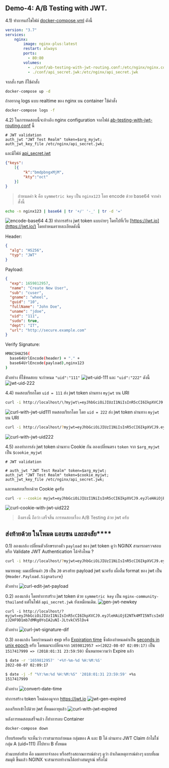 ## Demo-4: A/B Testing with JWT.

4.1) ทำการแก้ไขไฟล์ [docker-compose.yml](../docker-compose.yml) ดังนี้
```yaml
version: "3.7"
services:
    nginx:
        image: nginx-plus:latest
        restart: always
        ports:
          - 80:80
        volumes:
          - ./conf/ab-testing-with-jwt-routing.conf:/etc/nginx/nginx.conf
          - ./conf/api_secret.jwk:/etc/nginx/api_secret.jwk
```
จากสั่ง run ก็ใช้คำสั่ง 
```sh
docker-compose up -d
```
ถ้าอยากดู logs แบบ realtime ของ nginx บน container ใช้คำสั่ง
```sh
docker-compose logs -f
```
4.2) ในการทดสอบนี้จะอ้างอิง nginx configuration จากไฟล์  [ab-testing-with-jwt-routing.conf](../conf/ab-testing-with-jwt-routing.conf) นี้ 
```nginx
# JWT validation
auth_jwt "JWT Test Realm" token=$arg_myjwt;
auth_jwt_key_file /etc/nginx/api_secret.jwk;
```
และมีไฟล์​ [api_secret.jwt](../conf/api_secret.jwk) 
```json
{"keys":
    [{
        "k":"bmdpbngxMjM",
        "kty":"oct"
    }]
}
```
> กำหนดค่า k คือ ``symmetric key`` เป็น ``nginx123`` โดย encode ด้วย base64 จากคำสั่งนี้ 
```sh
echo -n nginx123 | base64 | tr '+/' '-_' | tr -d '='
```
![encode-base64](images/demo-4-1.png)
4.3) ทำการสร้าง jwt token แบบง่ายๆ โดยไปที่เว็บ [https://jwt.io](https://jwt.io/) โดยกำหนดรายละเอียดดังนี้

Header:
```json
{
  "alg": "HS256",
  "typ": "JWT"
}
```
Payload:
```json
{
  "exp": 1659812957,
  "name": "Create New User",
  "sub": "cuser",
  "gname": "wheel",
  "guid": "10",
  "fullName": "John Doe",
  "uname": "jdoe",
  "uid": "111",
  "sudo": true,
  "dept": "IT",
  "url": "http://secure.example.com"
}
```
Verify Signature:
```sh
HMACSHA256(
  base64UrlEncode(header) + "." +
  base64UrlEncode(payload),nginx123
)
```
ตัวอย่าง ที่ใช้ทดสอบ จะกำหนด ``"uid":"111"`` 
![jwt-uid-111](images/demo-4-2.png)
และ ``"uid":"222"`` ดังนี้
![jwt-uid-222](images/demo-4-3.png)

4.4) ทดสอบเรียกโดย ```uid = 111```  ส่ง jwt token ผ่านทาง ``myjwt`` บน URI 
```sh
curl -i http://localhost/\?myjwt\=eyJhbGciOiJIUzI1NiIsInR5cCI6IkpXVCJ9.eyJleHAiOjE2NTk4MTI5NTcsIm5hbWUiOiJDcmVhdGUgTmV3IFVzZXIiLCJzdWIiOiJjdXNlciIsImduYW1lIjoid2hlZWwiLCJndWlkIjoiMTAiLCJmdWxsTmFtZSI6IkpvaG4gRG9lIiwidW5hbWUiOiJqZG9lIiwidWlkIjoiMTExIiwic3VkbyI6dHJ1ZSwiZGVwdCI6IklUIiwidXJsIjoiaHR0cDovL3NlY3VyZS5leGFtcGxlLmNvbSJ9.WAKIXeopm8TVeDSMiDi3M1CY-4l4cvZZO5iIlzayBP4
```
![curl-with-jwt-uid111](images/demo-4-4.png)
ทดสอบเรียกโดย โดย ```uid = 222``` ส่ง jwt token ผ่านทาง ``myjwt`` บน URI 
```sh
curl -i http://localhost/?myjwt=eyJhbGciOiJIUzI1NiIsInR5cCI6IkpXVCJ9.eyJleHAiOjE2NTk4MTI5NTcsIm5hbWUiOiJDcmVhdGUgTmV3IFVzZXIiLCJzdWIiOiJjdXNlciIsImduYW1lIjoid2hlZWwiLCJndWlkIjoiMTAiLCJmdWxsTmFtZSI6IkpvaG4gRG9lIiwidW5hbWUiOiJqZG9lIiwidWlkIjoiMjIyIiwic3VkbyI6dHJ1ZSwiZGVwdCI6IklUIiwidXJsIjoiaHR0cDovL3NlY3VyZS5leGFtcGxlLmNvbSJ9.j3kaqRXkbkJrCqTlWw0iKxlcgUVR_z3f5CLTaWPPS3M
```
![curl-with-jwt-uid222](images/demo-4-5.png)

4.5) ลองทำการส่ง jwt token ผ่านทาง Cookie กัน ลองเปลี่ยนตรง ``token`` จาก ``$arg_myjwt`` เป็น ``$cookie_myjwt``
```nginx
# JWT validation

# auth_jwt "JWT Test Realm" token=$arg_myjwt;
auth_jwt "JWT Test Realm" token=$cookie_myjwt;
auth_jwt_key_file /etc/nginx/api_secret.jwk;

```
และทดสอบเรียกด้วย Cookie ดูครับ
```sh
curl -v --cookie myjwt=eyJhbGciOiJIUzI1NiIsInR5cCI6IkpXVCJ9.eyJleHAiOjE2NTk4MTI5NTcsIm5hbWUiOiJDcmVhdGUgTmV3IFVzZXIiLCJzdWIiOiJjdXNlciIsImduYW1lIjoid2hlZWwiLCJndWlkIjoiMTAiLCJmdWxsTmFtZSI6IkpvaG4gRG9lIiwidW5hbWUiOiJqZG9lIiwidWlkIjoiMTExIiwic3VkbyI6dHJ1ZSwiZGVwdCI6IklUIiwidXJsIjoiaHR0cDovL3NlY3VyZS5leGFtcGxlLmNvbSJ9.WAKIXeopm8TVeDSMiDi3M1CY-4l4cvZZO5iIlzayBP4 http://localhost
```
![curl-cookie-with-jwt-uid222](images/demo-4-6.png)

> ถึงตรงนี้ ถือว่า เสร็จสิ้น การทดสอบเรื่อง A/B Testing ด้วย jwt ครับ

## ส่งท้ายด้วย ในโหมด แอบซน และสงสัย****

0.1) ลองแกล้ง เปลี่ยนตัวอักษรบางตัว ``payload`` ของ jwt token ดูว่า NGINX สามารถตรวจสอบ หรือ Validate JWT Authentication ได้จริงไหม ? 
```sh
curl -i http://localhost/?myjwt=eyJhbGciOiJIUzI1NiIsInR5cCI6IkpXVCJ9.eyJleHAiOjE2NTk4MTI5NTcsIm5hbWUiOiJDcmVhdGUgTmV3IFVzZXIiLCJzdWIiOiJjdXNlciIsImduYW1lIjoid2hlZWwiLCJndWlkIjoiMTAiLCJmdWxsTmFtZSI6IkpvaG4gRG9lIiwidW5hbWUiOiJqZG9lIiwidWlkIjoiMjIyIiwic3VkbyI6dHJ1ZSwiZGVwdCI6IklUIiwidXJsIjoiaHR0cDovL3NlY3VyZS5leGFtcGxlLmNvbSJ0.j3kaqRXkbkJrCqTlWw0iKxlcgUVR_z3f5CLTaWPPS3M
```
หมายเหตุ: ผมเปลี่ยนค่า ``J9`` เป็น ``J0`` ตรงท้าย payload jwt นะครับ เผื่อลืม format ของ jwt เป็น {``Header.Payload.Signature``}

ตัวอย่าง
![curl-edit-jwt-payload](images/demo-4-7.png)

0.2) ลองแกล้ง โดยทำการสร้าง jwt token ด้วย ``symmetric key`` เป็น ``nginx-community-thailand`` แต่ในไฟล์ ``api_secret.jwk`` ยังเหมือนเดิม.
![gen-jwt-newkey](images/demo-4-8.png)
```
curl -i http://localhost/?myjwt=eyJhbGciOiJIUzI1NiIsInR5cCI6IkpXVCJ9.eyJleHAiOjE2NTk4MTI5NTcsIm5hbWUiOiJDcmVhdGUgTmV3IFVzZXIiLCJzdWIiOiJjdXNlciIsImduYW1lIjoid2hlZWwiLCJndWlkIjoiMTAiLCJmdWxsTmFtZSI6IkpvaG4gRG9lIiwidW5hbWUiOiJqZG9lIiwidWlkIjoiMTExIiwic3VkbyI6dHJ1ZSwiZGVwdCI6IklUIiwidXJsIjoiaHR0cDovL3NlY3VyZS5leGFtcGxlLmNvbSJ9.n9IiB-zJ2HF9D1mb7dMRg0YoIA2uNI-JLtvkCV5lDv4
```
ตัวอย่าง
![curl-jwt-signature-dif](images/demo-4-9.png)

0.3) ลองแกล้ง โดยกำหนดค่า exp หรือ [Expiration time](https://datatracker.ietf.org/doc/html/rfc7519#section-4.1.4) ซึ่งต้องกำหนดค่าเป็น [seconds in unix epoch](https://en.wikipedia.org/wiki/Unix_time) ครับ โดยผมจะเปลี่ยนจาก ``1659812957 =>(2022-08-07 02:09:17)`` เป็น ``1517417999 => (2018:01:31 23:59:59)`` นั้นหมายความว่า Expire แล้ว

```sh
$ date -r '1659812957' '+%Y-%m-%d %H:%M:%S'
2022-08-07 02:09:17
```

```sh
$ date -j -f "%Y:%m:%d %H:%M:%S" '2018:01:31 23:59:59' +%s
1517417999
```
ตัวอย่าง 
![convert-date-time](images/demo-4-10.png)

ทำการสร้าง token ใหม่ลองดูจาก https://jwt.io
![jwt-gen-expired](images/demo-4-11.png)

ลองเรียกเข้าไปด้วย jwt ที่หมดอายุแล้ว
![curl-with-jwt-expired](images/demo-4-12.png)


หลังการทดสอบเสร็จแล้ว ก็ทำการลบ Container 
```sh
docker-compose down
```

 เรียบร้อยครับ จะเห็นว่า เราสามารถกำหนด กลุ่มของ A และ B ได้ ผ่านทาง JWT Claim ถ้าไม่ใช่ กลุ่ม A (uid=111) ก็ไปทาง B ทั้งหมด  

 ส่วนบทส่งท้าย คือ ผมอยากจำลอง หรือสร้างสถาณการณ์ต่างๆ ดูว่า ถ้าเกิดเหตุการณ์ต่างๆ แบบที่ผมสมมุติ ขึ้นแล้ว NGINX จะสามารถทำงานได้อย่างสมบูรณ์ หรือไม่ 
